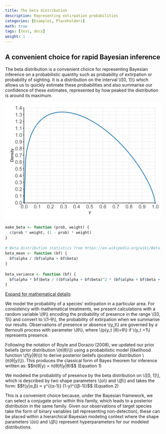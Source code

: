 ```yaml
---
title: The beta distribution
description: Representing extirpation probabilities
categories: [Examples, Placeholders]
math: true
tags: [test, docs]
weight: 1
---
```


## A convenient choice for rapid Bayesian inference

<p>The beta distribution is a convenient choice for representing Bayesian inference on
a probabilistic quantity such as probability of extirpation or probability of sighting.
It is a distribution on the interval \([0, 1]\) which allows us to quickly estimate
these probabilities and also summarise our confidence of these estimates, represented
by how peaked the distribution is around its maximum.
</p>

![beta distribution](beta.jpg)

```R
make_beta <- function (prob, weight) {
  c(prob * weight, (1 - prob) * weight)
}

# Beta distribution statistics from https://en.wikipedia.org/wiki/Beta_distribution
beta_mean <- function (bf) {
  bf$alpha / (bf$alpha + bf$beta)
}

beta_variance <- function (bf) {
  bf$alpha * bf$beta / ((bf$alpha + bf$beta)^2 * (bf$alpha + bf$beta + 1))
}
```

<p>
  <a class="btn btn-primary" data-bs-toggle="collapse" href="#collapseExample" role="button" aria-expanded="false" aria-controls="collapseExample">
    Expand for mathematical details
  </a>
</p>
<div class="collapse" id="collapseExample">
  <div class="card card-body">
<p>
 We model the probability of a species’ extirpation in a particular area. For consistency with mathematical treatments, we present calculations with a random variable \(θ\)
 encoding the probability of presence in the range \([0, 1]\) and convert to \(1-θ\), the probability of extirpation when we summarise our results. 
 Observations of presence or absence \(y_t\) are governed by a Bernoulli process with parameter \(θ\), where \(p(y_t |θ)=θ\) if \(y_t =1\) represents presence. 
</p>
<p>
Following the notation of Royle and Dorazio (2008), we updated our prior beliefs (prior distribution \(π(θ)\)) using a probabilistic model (likelihood function \(f(y|θ)\)) to derive posterior beliefs (posterior distribution \(π(θ|y)\)). This produces the classical form of Bayes theorem for inference written as:
 $$π(θ|y) ∝ π(θ)f(y|θ)$$ (Equation 1)
</p>
<p>
We modeled the probability of presence by the beta distribution on \([0, 1]\), which is described by two shape parameters \(α\) and \(β\) and takes the form:
                  $$f(y|α,β) ∝ y^{(α-1)} (1-y)^{(β-1)}$$   (Equation 2)
</p>
<p>
This is a convenient choice because, under the Bayesian framework, we can select a conjugate prior within this family, which leads to a posterior distribution in the same family. Given our observations of target species take the form of binary variables (all representing non-detection), these can be placed within a hierarchical Bayesian modeling context where the shape parameters \(α\) and \(β\) represent hyperparameters for our modeled distributions.
</p>
  </div>
</div>